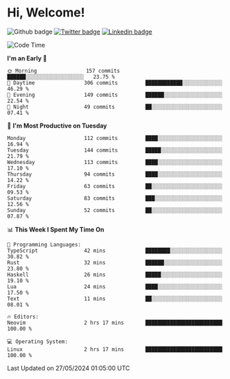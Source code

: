   # Hi, Welcome!
  ![Github badge](https://img.shields.io/github/followers/kraken-afk.svg?style=social&label=Follow&maxAge=2592000)
  [![Twitter badge](https://img.shields.io/badge/-Twitter-00acee?style=flat-square&logo=Twitter&logoColor=white)](https://twitter.com/trshppl)
  [![Linkedin badge](https://img.shields.io/badge/LinkedIn-0077B5?style=flat-square&logo=linkedin&logoColor=white)](https://www.linkedin.com/in/noveanrer)
<!--START_SECTION:waka-->
![Code Time](http://img.shields.io/badge/Code%20Time-223%20hrs%2039%20mins-blue)

**I'm an Early 🐤** 

```text
🌞 Morning                157 commits         ██████░░░░░░░░░░░░░░░░░░░   23.75 % 
🌆 Daytime                306 commits         ████████████░░░░░░░░░░░░░   46.29 % 
🌃 Evening                149 commits         ██████░░░░░░░░░░░░░░░░░░░   22.54 % 
🌙 Night                  49 commits          ██░░░░░░░░░░░░░░░░░░░░░░░   07.41 % 
```
📅 **I'm Most Productive on Tuesday** 

```text
Monday                   112 commits         ████░░░░░░░░░░░░░░░░░░░░░   16.94 % 
Tuesday                  144 commits         █████░░░░░░░░░░░░░░░░░░░░   21.79 % 
Wednesday                113 commits         ████░░░░░░░░░░░░░░░░░░░░░   17.10 % 
Thursday                 94 commits          ████░░░░░░░░░░░░░░░░░░░░░   14.22 % 
Friday                   63 commits          ██░░░░░░░░░░░░░░░░░░░░░░░   09.53 % 
Saturday                 83 commits          ███░░░░░░░░░░░░░░░░░░░░░░   12.56 % 
Sunday                   52 commits          ██░░░░░░░░░░░░░░░░░░░░░░░   07.87 % 
```


📊 **This Week I Spent My Time On** 

```text
💬 Programming Languages: 
TypeScript               42 mins             ████████░░░░░░░░░░░░░░░░░   30.82 % 
Rust                     32 mins             ██████░░░░░░░░░░░░░░░░░░░   23.80 % 
Haskell                  26 mins             █████░░░░░░░░░░░░░░░░░░░░   19.10 % 
Lua                      24 mins             ████░░░░░░░░░░░░░░░░░░░░░   17.50 % 
Text                     11 mins             ██░░░░░░░░░░░░░░░░░░░░░░░   08.01 % 

🔥 Editors: 
Neovim                   2 hrs 17 mins       █████████████████████████   100.00 % 

💻 Operating System: 
Linux                    2 hrs 17 mins       █████████████████████████   100.00 % 
```


 Last Updated on 27/05/2024 01:05:00 UTC
<!--END_SECTION:waka-->